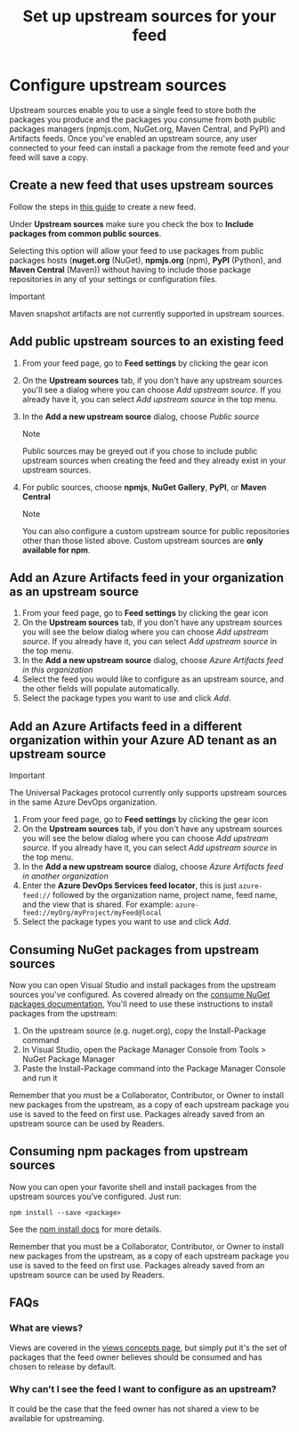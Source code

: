 ﻿---
title: Set up upstream sources for your feed
description: Find out how to configure upstream sources for you Azure Artifacts feeds
ms.technology: devops-artifacts
ms.topic: conceptual
ms.date: 12/22/2020
monikerRange: '>= tfs-2017'
---

# Configure upstream sources

Upstream sources enable you to use a single feed to store both the packages you produce and the packages you consume from both public packages managers (npmjs.com, NuGet.org, Maven Central, and PyPI) and Artifacts feeds. Once you've enabled an upstream source, any user connected to your feed can install a package from the remote feed and your feed will save a copy.

## Create a new feed that uses upstream sources

Follow the steps in [this guide](../concepts/feeds.md#create-a-feed) to create a new feed.

Under **Upstream sources** make sure you check the box to **Include packages from common public sources**.

Selecting this option will allow your feed to use packages from public packages hosts (**nuget.org** (NuGet), **npmjs.org** (npm), **PyPI** (Python), and **Maven Central** (Maven)) without having to include those package repositories in any of your settings or configuration files. 

> [!IMPORTANT]
> Maven snapshot artifacts are not currently supported in upstream sources.

## Add public upstream sources to an existing feed

1. From your feed page, go to **Feed settings** by clicking the gear icon
2. On the **Upstream sources** tab, if you don't have any upstream sources you'll see a dialog where you can choose _Add upstream source_. If you already have it, you can select _Add upstream source_ in the top menu.
3. In the **Add a new upstream source** dialog, choose _Public source_

    > [!NOTE]
    > Public sources may be greyed out if you chose to include public upstream sources when creating the feed and they already exist in your upstream sources.

4. For public sources, choose **npmjs**, **NuGet Gallery**, **PyPI**, or **Maven Central**

    > [!NOTE]
    > You can also configure a custom upstream source for public repositories other than those listed above. Custom upstream sources are **only available for npm**. 

## Add an Azure Artifacts feed in your organization as an upstream source

1. From your feed page, go to **Feed settings** by clicking the gear icon
2. On the **Upstream sources** tab, if you don't have any upstream sources you will see the below dialog where you can choose _Add upstream source_. If you already have it, you can select _Add upstream source_ in the top menu.
3. In the **Add a new upstream source** dialog, choose _Azure Artifacts feed in this organization_
4. Select the feed you would like to configure as an upstream source, and the other fields will populate automatically. 
5. Select the package types you want to use and click _Add_.

## Add an Azure Artifacts feed in a different organization within your Azure AD tenant as an upstream source

> [!IMPORTANT]
> The Universal Packages protocol currently only supports upstream sources in the same Azure DevOps organization.

1. From your feed page, go to **Feed settings** by clicking the gear icon
2. On the **Upstream sources** tab, if you don't have any upstream sources you will see the below dialog where you can choose _Add upstream source_. If you already have it, you can select _Add upstream source_ in the top menu.
3. In the **Add a new upstream source** dialog, choose _Azure Artifacts feed in another organization_
4. Enter the **Azure DevOps Services feed locator**, this is just `azure-feed://` followed by the organization name, project name, feed name, and the view that is shared. For example: `azure-feed://myOrg/myProject/myFeed@local`
5. Select the package types you want to use and click _Add_.

## Consuming NuGet packages from upstream sources

Now you can open Visual Studio and install packages from the upstream sources you've configured. As covered already on the [consume NuGet packages documentation](../nuget/consume.md), You'll need to use these instructions to install packages from the upstream:

1.	On the upstream source (e.g. nuget.org), copy the Install-Package command
2.	In Visual Studio, open the Package Manager Console from Tools > NuGet Package Manager
3.	Paste the Install-Package command into the Package Manager Console and run it

Remember that you must be a Collaborator, Contributor, or Owner to install new packages from the upstream, as a copy of each upstream package you use is saved to the feed on first use. Packages already saved from an upstream source can be used by Readers.

## Consuming npm packages from upstream sources

Now you can open your favorite shell and install packages from the upstream sources you’ve configured. Just run:

```
npm install --save <package>
```

See the [npm install docs](../get-started-npm.md) for more details.

Remember that you must be a Collaborator, Contributor, or Owner to install new packages from the upstream, as a copy of each upstream package you use is saved to the feed on first use. Packages already saved from an upstream source can be used by Readers.

## FAQs

### What are views?

Views are covered in the [views concepts page](../concepts/views.md), but simply put it's the set of packages that the feed owner believes should be consumed and has chosen to release by default. 

### Why can't I see the feed I want to configure as an upstream?

It could be the case that the feed owner has not shared a view to be available for upstreaming.
